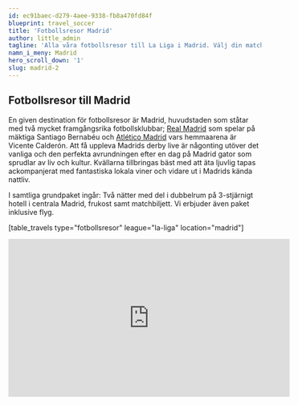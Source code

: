```yaml
---
id: ec91baec-d279-4aee-9338-fb8a470fd84f
blueprint: travel_soccer
title: 'Fotbollsresor Madrid'
author: little_admin
tagline: 'Alla våra fotbollsresor till La Liga i Madrid. Välj din match med biljett, hotell & flyg nedan.'
namn_i_meny: Madrid
hero_scroll_down: '1'
slug: madrid-2
---
```

<h2>Fotbollsresor till Madrid</h2>
<p>En given destination för fotbollsresor är Madrid, huvudstaden som ståtar med två mycket framgångsrika fotbollsklubbar; <a href="https://olka.se/fotbollsresor/la-liga/madrid/real-madrid/">Real Madrid</a> som spelar på mäktiga Santiago Bernabéu och <a href="https://olka.se/fotbollsresor/la-liga/madrid/atletico-madrid/">Atlético Madrid</a> vars hemmaarena är Vicente Calderón. Att få uppleva Madrids derby live är någonting utöver det vanliga och den perfekta avrundningen efter en dag på Madrid gator som sprudlar av liv och kultur. Kvällarna tillbringas bäst med att äta ljuvlig tapas ackompanjerat med fantastiska lokala viner och vidare ut i Madrids kända nattliv.</p>
<p>I samtliga grundpaket ingår: Två nätter med del i dubbelrum på 3-stjärnigt hotell i centrala Madrid, frukost samt matchbiljett. Vi erbjuder även paket inklusive flyg.</p>
<p>[table_travels type="fotbollsresor" league="la-liga" location="madrid"]</p>
<p><iframe src="https://www.youtube.com/embed/RzE9nicA4w0" width="560" height="315" frameborder="0" allowfullscreen="allowfullscreen"></iframe></p>
